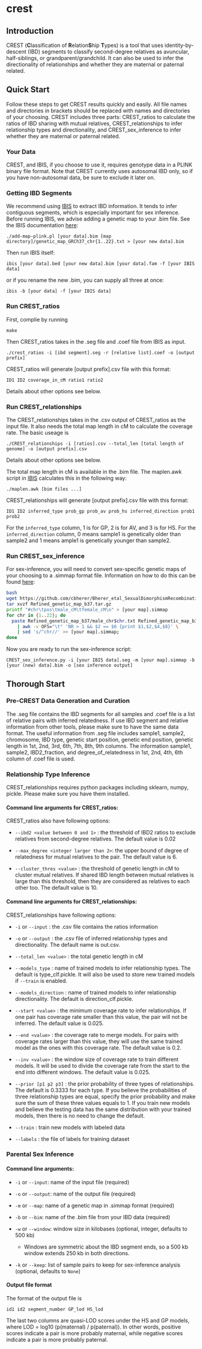 # crest

## Introduction
CREST (**C**lassification of **R**elation**S**hip **T**ypes) is a tool that uses identity-by-descent (IBD) segments to classify second-degree relatives as avuncular, half-siblings, or grandparent/grandchild. It can also be used to infer the directionality of relationships and whether they are maternal or paternal related. 

## Quick Start
Follow these steps to get CREST results quickly and easily. All file names and directories in brackets should be replaced with names and directories of your choosing. CREST includes three parts: CREST_ratios to calculate the ratios of IBD sharing with mutual relatives, CREST_relationships to infer relationship types and directionality, and CREST_sex_inference to infer whether they are maternal or paternal related.
### Your Data
CREST, and IBIS, if you choose to use it, requires genotype data in a PLINK binary file format. Note that CREST currently uses autosomal IBD only, so if you have non-autosomal data, be sure to exclude it later on.
### Getting IBD Segments
We recommend using [IBIS](https://github.com/williamslab/ibis) to extract IBD information. It tends to infer contiguous segments, which is especially important for sex inference. 
Before running IBIS, we advise adding a genetic map to your .bim file. See the IBIS documentation [here](https://github.com/williamslab/ibis#Steps-for-running-IBIS):
```
./add-map-plink.pl [your data].bim [map directory]/genetic_map_GRCh37_chr{1..22}.txt > [your new data].bim
```

Then run IBIS itself:
```
ibis [your data].bed [your new data].bim [your data].fam -f [your IBIS data]
```
or if you rename the new .bim, you can supply all three at once:
```
ibis -b [your data] -f [your IBIS data]
```

### Run CREST_ratios

First, complie by running 
```
make
```
Then CREST_ratios takes in the .seg file and .coef file from IBIS as input. 
```
./crest_ratios -i [ibd segment].seg -r [relative list].coef -o [output prefix]
```

CREST_ratios will generate [output prefix].csv file with this format:
```
ID1 ID2 coverage_in_cM ratio1 ratio2
```
Details about other options see below.


### Run CREST_relationships

The CREST_relationships takes in the .csv output of CREST_ratios as the input file. It also needs the total map length in cM to calculate the coverage rate. The basic useage is 
```
./CREST_relationships -i [ratios].csv --total_len [total length of genome] -o [output prefix].csv 
```
Details about other options see below.

The total map length in cM is available in the .bim file. The maplen.awk script in [IBIS](https://github.com/williamslab/ibis) calculates this in the following way:
```
./maplen.awk [bim files ...]
```

CREST_relationships will generate [output prefix].csv file with this format:
```
ID1 ID2 inferred_type prob_gp prob_av prob_hs inferred_direction prob1 prob2
```
For the `inferred_type` column, 1 is for GP, 2 is for AV, and 3 is for HS. For the `inferred_direction` column, 0 means sample1 is genetically older than sample2 and 1 means ample1 is genetically younger than sample2.

### Run CREST_sex_inference

For sex-inference, you will need to convert sex-specific genetic maps of your choosing to a .simmap format file.
Information on how to do this can be found [here](https://github.com/williamslab/ped-sim#map-file):
```bash
bash
wget https://github.com/cbherer/Bherer_etal_SexualDimorphismRecombination/raw/master/Refined_genetic_map_b37.tar.gz
tar xvzf Refined_genetic_map_b37.tar.gz
printf "#chr\tpos\tmale_cM\tfemale_cM\n" > [your map].simmap
for chr in {1..22}; do
  paste Refined_genetic_map_b37/male_chr$chr.txt Refined_genetic_map_b37/female_chr$chr.txt \
    | awk -v OFS="\t" 'NR > 1 && $2 == $6 {print $1,$2,$4,$8}' \
    | sed 's/^chr//' >> [your map].simmap;
done
```
Now you are ready to run the sex-inference script:
```
CREST_sex_inference.py -i [your IBIS data].seg -m [your map].simmap -b [your (new) data].bim -o [sex inference output]
```
## Thorough Start
### Pre-CREST Data Generation and Curation
The .seg file contains the IBD segments for all samples and .coef file is a list of relative pairs with inferred relatedness. If use IBD segment and relative information from other tools, please make sure to have the same data format. The useful information from .seg file includes sample1, sample2, chromosome, IBD type, genetic start position, genetic end position, genetic length in 1st, 2nd, 3rd, 6th, 7th, 8th, 9th columns. The information sample1, sample2, IBD2_fraction, and degree_of_relatedness in 1st, 2nd, 4th, 6th column of .coef file is used.  

### Relationship Type Inference
CREST_relationships requires python packages including sklearn, numpy, pickle. Please make sure you have them installed.
#### Command line arguments for CREST_ratios:
CREST_ratios also have following options:
* `--ibd2 <value between 0 and 1>` : the threshold of IBD2 ratios to exclude relatives from second-degree relatives. The default value is 0.02

* `--max_degree <integer larger than 2>`: the upper bound of degree of relatedness for mutual relatives to the pair. The default value is 6. 

* `--cluster_thres <value>` : the threshold of genetic length in cM to cluster mutual relatives. If shared IBD length between mutual relatives is large than this threshold, then they are considered as relatives to each other too. The default value is 10. 

#### Command line arguments for CREST_relationships:
CREST_relationships have following options:
* `-i` or `--input` : the .csv file contains the ratios information

* `-o` or `--output` :  the .csv file of inferred relationship types and directionality. The default name is out.csv.

* `--total_len <value>` : the total genetic length in cM

* `--models_type` : name of trained models to infer relationship types. The default is type_clf.pickle. It will also be used to store new trained models if `--train` is enabled.

* `--models_direction` : name of trained models to infer relationship directionality. The default is direction_clf.pickle. 

* `--start <value>` : the minimum coverage rate to infer relationships. If one pair has coverage rate smaller than this value, the pair will not be inferred. The default value is 0.025.

* `--end <value>` : the coverage rate to merge models. For pairs with coverage rates larger than this value, they will use the same trained model as the ones with this coverage rate. The default value is 0.2.

* `--inv <value>` : the window size of coverage rate to train different models. It will be used to divide the coverage rate from the start to the end into different windows. The default value is 0.025.

* `--prior [p1 p2 p3]` : the prior probability of three types of relationships. The default is 0.3333 for each type. If you believe the probabilities of three relationship types are equal, specify the prior probability and make sure the sum of these three values equals to 1. If you train new models and believe the testing data has the same distribution with your trained models, then there is no need to change the default.  

* `--train` : train new models with labeled data

* `--labels` : the file of labels for training dataset	

### Parental Sex Inference
#### Command line arguments:

* `-i` or `--input`: name of the input file (required)

* `-o` or `--output`: name of the output file (required)

* `-m` or `--map`: name of a genetic map in .simmap format (required)

* `-b` or `--bim`: name of the .bim file from your IBD data (required)

* `-w` or `--window`: window size in kilobases (optional, integer, defaults to 500 kb)
    * Windows are symmetric about the IBD segment ends, so a 500 kb window extends 250 kb in both directions.

* `-k` or `--keep`: list of sample pairs to keep for sex-inference analysis (optional, defaults to `None`)


#### Output file format
The format of the output file is
```
id1 id2 segment_number GP_lod HS_lod
```
The last two columns are quasi-LOD scores under the HS and GP models, where LOD = log10 (p(maternal) / p(paternal)). In other words,  positive scores indicate a pair is more probably maternal, while negative scores indicate a pair is more probably paternal.
